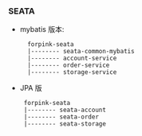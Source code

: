 ### SEATA 

+ mybatis 版本:
        
        forpink-seata
        |-------- seata-common-mybatis
        |-------- account-service 
        |-------- order-service
        |-------- storage-service
    
 + JPA 版
 
        forpink-seata
        |-------- seata-account 
        |-------- seata-order
        |-------- seata-storage
            